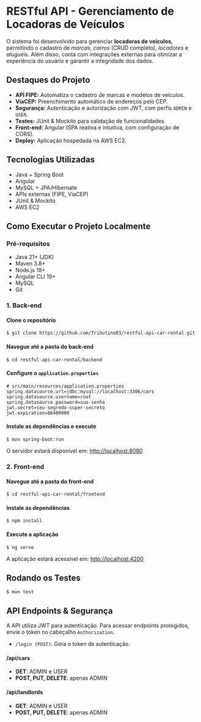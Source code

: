 <h1>RESTful API - Gerenciamento de Locadoras de Veículos</h1>

<p>
O sistema foi desenvolvido para gerenciar <strong>locadoras de veículos</strong>, permitindo o cadastro de <em>marcas</em>, <em>carros</em> (CRUD completo), <em>locadores</em> e <em>aluguéis</em>.  
Além disso, conta com integrações externas para otimizar a experiência do usuário e garantir a integridade dos dados.
</p>

<h2>Destaques do Projeto</h2>
<ul>
  <li><strong>API FIPE:</strong> Automatiza o cadastro de marcas e modelos de veículos.</li>
  <li><strong>ViaCEP:</strong> Preenchimento automático de endereços pelo CEP.</li>
  <li><strong>Segurança:</strong> Autenticação e autorização com JWT, com perfis <code>ADMIN</code> e <code>USER</code>.</li>
  <li><strong>Testes:</strong> JUnit &amp; Mockito para validação de funcionalidades.</li>
  <li><strong>Front-end:</strong> Angular (SPA reativa e intuitiva, com configuração de CORS).</li>
  <li><strong>Deploy:</strong> Aplicação hospedada na AWS EC2.</li>
</ul>

<h2>Tecnologias Utilizadas</h2>
<ul>
  <li>Java + Spring Boot</li>
  <li>Angular</li>
  <li>MySQL + JPA/Hibernate</li>
  <li>APIs externas (FIPE, ViaCEP)</li>
  <li>JUnit &amp; Mockito</li>
  <li>AWS EC2</li>
</ul>

<h2>Como Executar o Projeto Localmente</h2>

<h3>Pré-requisitos</h3>
<ul>
  <li>Java 21+ (JDK)</li>
  <li>Maven 3.8+</li>
  <li>Node.js 18+</li>
  <li>Angular CLI 19+</li>
  <li>MySQL</li>
  <li>Git</li>
</ul>

<h3>1. Back-end</h3>
<h4>Clone o repositório</h4>
<pre><code>$ git clone https://github.com/Tributino03/restful-api-car-rental.git</code></pre>

<h4>Navegue até a pasta do back-end</h4>
<pre><code>$ cd restful-api-car-rental/backend</code></pre>

<h4>Configure o <code>application.properties</code></h4>
<pre><code># src/main/resources/application.properties
spring.datasource.url=jdbc:mysql://localhost:3306/cars
spring.datasource.username=root
spring.datasource.password=sua-senha
jwt.secret=seu-segredo-super-secreto
jwt.expiration=86400000
</code></pre>

<h4>Instale as dependências e execute</h4>
<pre><code>$ mvn spring-boot:run</code></pre>
<p>O servidor estará disponível em: <a href="http://localhost:8080">http://localhost:8080</a></p>

<h3>2. Front-end</h3>
<h4>Navegue até a pasta do front-end</h4>
<pre><code>$ cd restful-api-car-rental/frontend</code></pre>

<h4>Instale as dependências</h4>
<pre><code>$ npm install</code></pre>

<h4>Execute a aplicação</h4>
<pre><code>$ ng serve</code></pre>
<p>A aplicação estará acessível em: <a href="http://localhost:4200">http://localhost:4200</a></p>

<h2>Rodando os Testes</h2>
<pre><code>$ mvn test</code></pre>

<h2>API Endpoints &amp; Segurança</h2>
<p>A API utiliza JWT para autenticação. Para acessar endpoints protegidos, envie o token no cabeçalho <code>Authorization</code>.</p>

<ul>
  <li><code>/login (POST)</code>: Gera o token de autenticação.</li>
</ul>

<h4>/api/cars</h4>
<ul>
  <li><strong>GET</strong>: ADMIN e USER</li>
  <li><strong>POST, PUT, DELETE</strong>: apenas ADMIN</li>
</ul>

<h4>/api/landlords</h4>
<ul>
  <li><strong>GET</strong>: ADMIN e USER</li>
  <li><strong>POST, PUT, DELETE</strong>: apenas ADMIN</li>
</ul>
